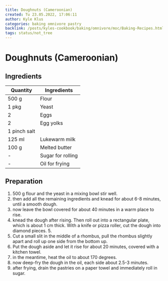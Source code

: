 ```yaml
---
title: Doughnuts (Cameroonian)
created: Tu 23.05.2022, 17:06:11
author: Kyle Klus
categories: baking omnivore pastry
backlink: /posts/kyles-cookbook/baking/omnivore/moc/Baking-Recipes.html
tags: status/not_tree
---
```


# Doughnuts (Cameroonian)

## Ingredients

| Quantity | Ingredients |
| ---------------- | ---------------- |
| 500 g | Flour |
| 1 pkg | Yeast |
| 2 | Eggs |
| 2 | Egg yolks |
| 1 pinch salt
| 125 ml | Lukewarm milk |
| 100 g | Melted butter |
| - | Sugar for rolling |
| - | Oil for frying |

## Preparation

1. 500 g flour and the yeast in a mixing bowl stir well.
2. then add all the remaining ingredients and knead for about 6-8 minutes, until a smooth dough.
3. now leave the bowl covered for about 40 minutes in a warm place to rise.
4. knead the dough after rising. Then roll out into a rectangular plate, which is about 1 cm thick. With a knife or pizza roller, cut the dough into diamond pieces. 5.
5. Cut a small slit in the middle of a rhombus, pull the rhombus slightly apart and roll up one side from the bottom up.
6. Put the dough aside and let it rise for about 20 minutes, covered with a kitchen towel.
7. in the meantime, heat the oil to about 170 degrees.
8. now deep-fry the dough in the oil, each side about 2.5-3 minutes.
9. after frying, drain the pastries on a paper towel and immediately roll in sugar.
